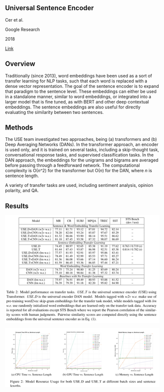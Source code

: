 ## Universal Sentence Encoder

Cer et al.

Google Research

2018

[Link](https://arxiv.org/abs/1803.11175)

## Overview

Traditionally (since 2013), word embeddings have been used as a sort of transfer learning for NLP tasks, such that each word is replaced with a dense vector representation. The goal of the sentence encoder is to expand that paradigm to the sentence level. These embeddings can either be used in a standalone manner, similar to word embeddings, or integrated into a larger model that is fine tuned, as with BERT and other deep contextual embeddings. The sentence embeddings are also useful for directly evaluating the similarity between two sentences.

## Methods
The USE team investigated two approaches, being (a) transformers and (b) Deep Averaging Networks (DANs). In the transformer approach, an encoder is used only, and it is trained on several tasks, including a skip-thought task, conversational response tasks, and supervised classification tasks. In the DAN approach, the embeddings for the unigrams and bigrams are averaged before passing through a feedforward network. The computational complexity is O(*n*^2) for the transformer but O(*n*) for the DAN, where *n* is sentence length.

A variety of transfer tasks are used, including sentiment analysis, opinion polarity, and QA.

## Results

![](Figures/universal-sent-enc-1.png)

![](Figures/universal-sent-enc-2.png)


